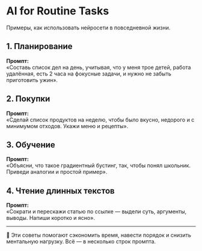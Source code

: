 # AI for Routine Tasks

Примеры, как использовать нейросети в повседневной жизни.

## 1. Планирование

**Промпт:**  
«Составь список дел на день, учитывая, что у меня трое детей, работа удалённая, есть 2 часа на фокусные задачи, и нужно не забыть приготовить ужин».

## 2. Покупки

**Промпт:**  
«Сделай список продуктов на неделю, чтобы было вкусно, недорого и с минимумом отходов. Укажи меню и рецепты».

## 3. Обучение

**Промпт:**  
«Объясни, что такое градиентный бустинг, так, чтобы понял школьник. Приведи аналогии и простой пример».

## 4. Чтение длинных текстов

**Промпт:**  
«Сократи и перескажи статью по ссылке — выдели суть, аргументы, выводы. Напиши коротко и ясно».

---

📌 Эти советы помогают сэкономить время, навести порядок и снизить ментальную нагрузку. Всё — в несколько строк промпта.
